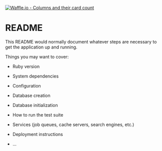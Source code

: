 [![Waffle.io - Columns and their card count](https://badge.waffle.io/DanHutch/book_club.svg?columns=all)](https://waffle.io/DanHutch/book_club)


# README

This README would normally document whatever steps are necessary to get the
application up and running.

Things you may want to cover:

* Ruby version

* System dependencies

* Configuration

* Database creation

* Database initialization

* How to run the test suite

* Services (job queues, cache servers, search engines, etc.)

* Deployment instructions

* ...
